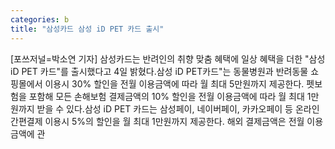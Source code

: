 ```yaml
---
categories: b
title: "삼성카드 삼성 iD PET 카드 출시"
---
```

[포쓰저널=박소연 기자] 삼성카드는 반려인의 취향 맞춤 혜택에 일상 혜택을 더한 "삼성 iD PET 카드"를 출시했다고 4일 밝혔다.삼성 iD PET카드"는 동물병원과 반려동물 쇼핑몰에서 이용시 30% 할인을 전월 이용금액에 따라 월 최대 5만원까지 제공한다. 펫보험을 포함해 모든 손해보험 결제금액의 10% 할인을 전월 이용금액에 따라 월 최대 1만원까지 받을 수 있다.삼성 iD PET 카드는 삼성페이, 네이버페이, 카카오페이 등 온라인 간편결제 이용시 5%의 할인을 월 최대 1만원까지 제공한다. 해외 결제금액은 전월 이용금액에 관
